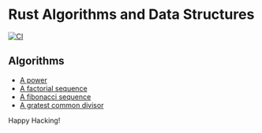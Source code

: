 # Rust Algorithms and Data Structures

[![CI](https://github.com/keithnoguchi/algorithms-rs/actions/workflows/ci.yml/badge.svg)](
https://github.com/keithnoguchi/algorithms-rs/actions)

## Algorithms

- [A power](power/src/main.rs)
- [A factorial sequence](factorial/src/main.rs)
- [A fibonacci sequence](fibonacci/src/main.rs)
- [A gratest common divisor](gcd/src/main.rs)

Happy Hacking!
